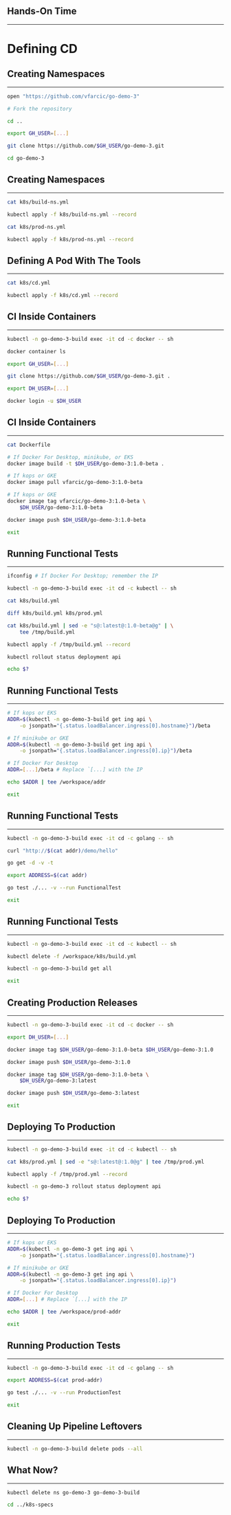 ## Hands-On Time

---

# Defining CD


<!-- .slide: data-background="img/manual-cd-stages.png" data-background-size="contain" -->


## Creating Namespaces

---

```bash
open "https://github.com/vfarcic/go-demo-3"

# Fork the repository

cd ..

export GH_USER=[...]

git clone https://github.com/$GH_USER/go-demo-3.git

cd go-demo-3
```


## Creating Namespaces

---

```bash
cat k8s/build-ns.yml

kubectl apply -f k8s/build-ns.yml --record

cat k8s/prod-ns.yml

kubectl apply -f k8s/prod-ns.yml --record
```


## Defining A Pod With The Tools

---

```bash
cat k8s/cd.yml

kubectl apply -f k8s/cd.yml --record
```


## CI Inside Containers

---

```bash
kubectl -n go-demo-3-build exec -it cd -c docker -- sh

docker container ls

export GH_USER=[...]

git clone https://github.com/$GH_USER/go-demo-3.git .

export DH_USER=[...]

docker login -u $DH_USER
```


## CI Inside Containers

---

```bash
cat Dockerfile

# If Docker For Desktop, minikube, or EKS
docker image build -t $DH_USER/go-demo-3:1.0-beta .

# If kops or GKE
docker image pull vfarcic/go-demo-3:1.0-beta

# If kops or GKE
docker image tag vfarcic/go-demo-3:1.0-beta \
    $DH_USER/go-demo-3:1.0-beta

docker image push $DH_USER/go-demo-3:1.0-beta

exit
```


<!-- .slide: data-background="img/manual-cd-steps-build.png" data-background-size="contain" -->


## Running Functional Tests

---

```bash
ifconfig # If Docker For Desktop; remember the IP

kubectl -n go-demo-3-build exec -it cd -c kubectl -- sh

cat k8s/build.yml

diff k8s/build.yml k8s/prod.yml

cat k8s/build.yml | sed -e "s@:latest@:1.0-beta@g" | \
    tee /tmp/build.yml

kubectl apply -f /tmp/build.yml --record

kubectl rollout status deployment api

echo $?
```


## Running Functional Tests

---

```bash
# If kops or EKS
ADDR=$(kubectl -n go-demo-3-build get ing api \
    -o jsonpath="{.status.loadBalancer.ingress[0].hostname}")/beta

# If minikube or GKE
ADDR=$(kubectl -n go-demo-3-build get ing api \
    -o jsonpath="{.status.loadBalancer.ingress[0].ip}")/beta

# If Docker For Desktop
ADDR=[...]/beta # Replace `[...] with the IP

echo $ADDR | tee /workspace/addr

exit
```


## Running Functional Tests

---

```bash
kubectl -n go-demo-3-build exec -it cd -c golang -- sh

curl "http://$(cat addr)/demo/hello"

go get -d -v -t

export ADDRESS=$(cat addr)

go test ./... -v --run FunctionalTest

exit
```


## Running Functional Tests

---

```bash
kubectl -n go-demo-3-build exec -it cd -c kubectl -- sh

kubectl delete -f /workspace/k8s/build.yml

kubectl -n go-demo-3-build get all

exit
```


<!-- .slide: data-background="img/manual-cd-steps-func.png" data-background-size="contain" -->


## Creating Production Releases

---

```bash
kubectl -n go-demo-3-build exec -it cd -c docker -- sh

export DH_USER=[...]

docker image tag $DH_USER/go-demo-3:1.0-beta $DH_USER/go-demo-3:1.0

docker image push $DH_USER/go-demo-3:1.0

docker image tag $DH_USER/go-demo-3:1.0-beta \
    $DH_USER/go-demo-3:latest

docker image push $DH_USER/go-demo-3:latest

exit
```


<!-- .slide: data-background="img/manual-cd-steps-release.png" data-background-size="contain" -->


## Deploying To Production

---

```bash
kubectl -n go-demo-3-build exec -it cd -c kubectl -- sh

cat k8s/prod.yml | sed -e "s@:latest@:1.0@g" | tee /tmp/prod.yml

kubectl apply -f /tmp/prod.yml --record

kubectl -n go-demo-3 rollout status deployment api

echo $?
```


## Deploying To Production

---

```bash
# If kops or EKS
ADDR=$(kubectl -n go-demo-3 get ing api \
    -o jsonpath="{.status.loadBalancer.ingress[0].hostname}")

# If minikube or GKE
ADDR=$(kubectl -n go-demo-3 get ing api \
    -o jsonpath="{.status.loadBalancer.ingress[0].ip}")

# If Docker For Desktop
ADDR=[...] # Replace `[...] with the IP

echo $ADDR | tee /workspace/prod-addr

exit
```


<!-- .slide: data-background="img/manual-cd-steps-deploy.png" data-background-size="contain" -->


## Running Production Tests

---

```bash
kubectl -n go-demo-3-build exec -it cd -c golang -- sh

export ADDRESS=$(cat prod-addr)

go test ./... -v --run ProductionTest

exit
```


<!-- .slide: data-background="img/manual-cd-steps-prod.png" data-background-size="contain" -->


## Cleaning Up Pipeline Leftovers

---

```bash
kubectl -n go-demo-3-build delete pods --all
```


<!-- .slide: data-background="img/manual-cd-steps-cleanup.png" data-background-size="contain" -->


## What Now?

---

```bash
kubectl delete ns go-demo-3 go-demo-3-build

cd ../k8s-specs
```